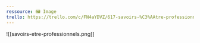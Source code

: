 ```yaml
---
ressource: 🖼️ Image
trello: https://trello.com/c/FN4aYDVZ/617-savoirs-%C3%AAtre-professionnels
---
```

![[savoirs-etre-professionnels.png]]